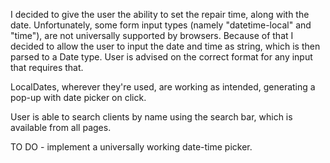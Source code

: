 I decided to give the user the ability to set the repair time, along with the date.
Unfortunately, some form input types (namely "datetime-local" and "time"), are not universally supported by browsers. 
Because of that I decided to allow the user to input the date and time as string, which is then parsed to a Date type. User is advised on the correct format for any input that requires that.

LocalDates, wherever they're used, are working as intended, generating a pop-up with date picker on click.

User is able to search clients by name using the search bar, which is available from all pages.

TO DO - implement a universally working date-time picker.
